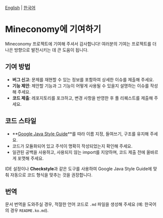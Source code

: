 [English](./CONTRIBUTING.md) | [한국어](./CONTRIBUTING.ko.md)

# Mineconomy에 기여하기

Mineconomy 프로젝트에 기여해 주셔서 감사합니다! 여러분의 기여는 프로젝트를 더 나은 방향으로 발전시키는 데 큰 도움이 됩니다.

## 기여 방법
- **버그 신고**: 문제를 재현할 수 있는 정보를 포함하여 상세한 이슈를 제출해 주세요.
- **기능 제안**: 제안할 기능과 그 기능이 어떻게 사용될 수 있을지 설명하는 이슈를 작성해 주세요.
- **코드 제출**: 레포지토리를 포크하고, 변경 사항을 반영한 후 풀 리퀘스트를 제출해 주세요.

## 코드 스타일

- **[Google Java Style Guide](https://google.github.io/styleguide/javaguide.html)**를 따라 이름 지정, 들여쓰기, 구조를 유지해 주세요.
- 코드가 모듈화되어 있고 주석이 명확히 작성되었는지 확인해 주세요.
- 일관된 공백을 사용하고, 사용되지 않는 import를 지양하며, 코드 제출 전에 올바르게 포맷해 주세요.

IDE 설정이나 **Checkstyle**과 같은 도구를 사용하여 Google Java Style Guide에 맞춰 자동으로 코드 형식을 맞추는 것을 권장합니다.


## 번역
문서 번역을 도와주실 경우, 적절한 언어 코드로 `.md` 파일을 생성해 주세요 (예: 한국어의 경우 `README.ko.md`).

